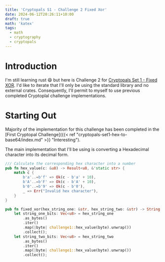 ```yaml
---
title: 'Cryptopals S1 - Challenge 2 Fixed Xor'
date: 2024-06-12T20:26:11+10:00
draft: true
math: 'katex'
tags:
  - math
  - cryptography
  - cryptopals
---
```


# Introduction
I'm still learning rust :smile: but here is Challenge 2 for [Cryptopals Set 1 - Fixed
XOR](https://cryptopals.com/sets/1/challenges/2). I'd like to iterate that
I'll only be using the standard library and no external crates. Consequently, I'll permit to myself to use previous
completed Cryptoplal challenge implementations.

# Starting Out
Majority of the implementation for this challenge has been completed in the [First Cryptopal Challenge]({{< ref "cryptopals-set1-hex-to-base64/index.md" >}} "Interesting").

The main implementation that I'll be using is converting a Hexadecimal character into its decimal form.

```rust
/// Calculate the corresponding hex character into a number
pub fn hex_value(c: &u8) -> Result<u8, &'static str> {
    match c {
        b'a'..=b'f' => Ok(c - b'a' + 10),
        b'A'..=b'F' => Ok(c - b'A' + 10),
        b'0'..=b'9' => Ok(c - b'0'),
        _ => Err("Invalid hex character"),
    }
}
```

```rust
pub fn fixed_xor(hex_string_one: &str, hex_string_two: &str) -> String {
    let string_one_bits: Vec<u8> = hex_string_one
        .as_bytes()
        .iter()
        .map(|byte| challenge1::hex_value(byte).unwrap())
        .collect();
    let string_two_bits: Vec<u8> = hex_string_two
        .as_bytes()
        .iter()
        .map(|byte| challenge1::hex_value(byte).unwrap())
        .collect();
```
